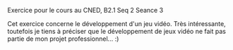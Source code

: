 Exercice pour le cours au CNED, B2.1 Seq 2 Seance 3

Cet exercice concerne le développement d'un jeu vidéo. Très intéressante, toutefois je tiens à préciser que le développement de jeux vidéo ne fait pas partie de mon projet professionnel... :)
